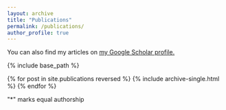 ```yaml
---
layout: archive
title: "Publications"
permalink: /publications/
author_profile: true
---
```


You can also find my articles on <u><a href="https://scholar.google.com/citations?user=YSHtzMkAAAAJ&hl=en">my Google Scholar profile</a>.</u>



{% include base_path %}

{% for post in site.publications reversed %}
  {% include archive-single.html %}
{% endfor %}


"\*" marks equal authorship